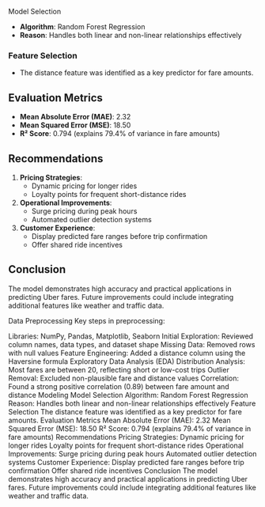 Model Selection
- **Algorithm**: Random Forest Regression
- **Reason**: Handles both linear and non-linear relationships effectively

### Feature Selection
- The distance feature was identified as a key predictor for fare amounts.

## Evaluation Metrics

- **Mean Absolute Error (MAE)**: 2.32
- **Mean Squared Error (MSE)**: 18.50
- **R² Score**: 0.794 (explains 79.4% of variance in fare amounts)

## Recommendations

1. **Pricing Strategies**:
   - Dynamic pricing for longer rides
   - Loyalty points for frequent short-distance rides
2. **Operational Improvements**:
   - Surge pricing during peak hours
   - Automated outlier detection systems
3. **Customer Experience**:
   - Display predicted fare ranges before trip confirmation
   - Offer shared ride incentives

## Conclusion

The model demonstrates high accuracy and practical applications in predicting Uber fares. Future improvements could include integrating additional features like weather and traffic data.

Data Preprocessing
Key steps in preprocessing:

Libraries: NumPy, Pandas, Matplotlib, Seaborn
Initial Exploration: Reviewed column names, data types, and dataset shape
Missing Data: Removed rows with null values
Feature Engineering: Added a distance column using the Haversine formula
Exploratory Data Analysis (EDA)
Distribution Analysis: Most fares are between 
20, reflecting short or low-cost trips
Outlier Removal: Excluded non-plausible fare and distance values
Correlation: Found a strong positive correlation (0.89) between fare amount and distance
Modeling
Model Selection
Algorithm: Random Forest Regression
Reason: Handles both linear and non-linear relationships effectively
Feature Selection
The distance feature was identified as a key predictor for fare amounts.
Evaluation Metrics
Mean Absolute Error (MAE): 2.32
Mean Squared Error (MSE): 18.50
R² Score: 0.794 (explains 79.4% of variance in fare amounts)
Recommendations
Pricing Strategies:
Dynamic pricing for longer rides
Loyalty points for frequent short-distance rides
Operational Improvements:
Surge pricing during peak hours
Automated outlier detection systems
Customer Experience:
Display predicted fare ranges before trip confirmation
Offer shared ride incentives
Conclusion
The model demonstrates high accuracy and practical applications in predicting Uber fares. Future improvements could include integrating additional features like weather and traffic data.
